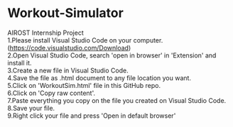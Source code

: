 # Workout-Simulator
AIROST Internship Project<br/>
1.Please install Visual Studio Code on your computer.(https://code.visualstudio.com/Download)<br/>
2.Open Visual Studio Code, search 'open in browser' in 'Extension' and install it.<br/>
3.Create a new file in Visual Studio Code.<br/>
4.Save the file as .html document to any file location you want.<br/>
5.Click on 'WorkoutSim.html' file in this GitHub repo.<br/>
6.Click on 'Copy raw content'.<br/>
7.Paste everything you copy on the file you created on Visual Studio Code.<br/>
8.Save your file.<br/>
9.Right click your file and press 'Open in default browser'
